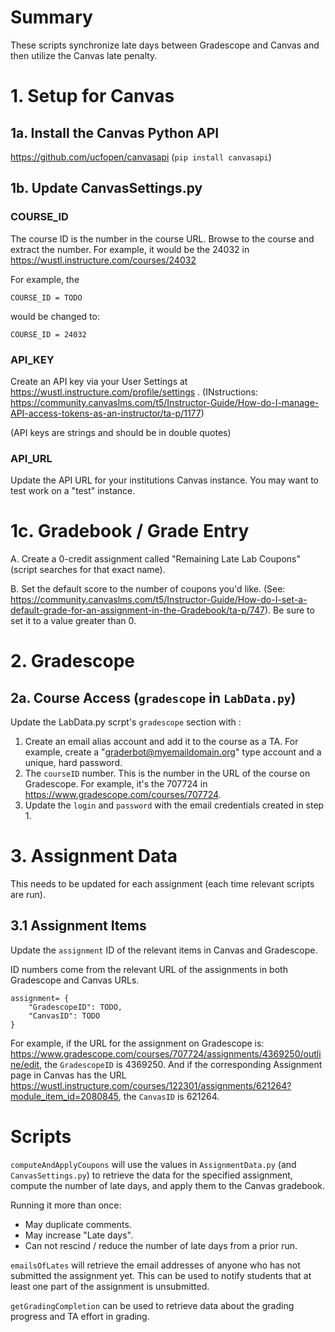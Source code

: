 # Summary

These scripts synchronize late days between Gradescope and Canvas and then utilize the Canvas late penalty. 
# 1. Setup for Canvas

## 1a. Install the Canvas Python API

https://github.com/ucfopen/canvasapi
(`pip install canvasapi`)

## 1b. Update CanvasSettings.py

### COURSE_ID

The course ID is the number in the course URL.   Browse to the course and extract the number.  For example, it would be the 
24032 in https://wustl.instructure.com/courses/24032 

For example, the 
```
COURSE_ID = TODO  
```
would be changed to:
```
COURSE_ID = 24032
```

### API_KEY

Create an API key via your User Settings at https://wustl.instructure.com/profile/settings .  (INstructions: https://community.canvaslms.com/t5/Instructor-Guide/How-do-I-manage-API-access-tokens-as-an-instructor/ta-p/1177)

(API keys are strings and should be in double quotes)

### API_URL

Update the API URL for your institutions Canvas instance. You may want to test work on a "test" instance. 

# 1c. Gradebook / Grade Entry

A. Create a 0-credit assignment called "Remaining Late Lab Coupons" (script searches for that exact name).  

B. Set the default score to the number of coupons you'd like. (See: https://community.canvaslms.com/t5/Instructor-Guide/How-do-I-set-a-default-grade-for-an-assignment-in-the-Gradebook/ta-p/747).  Be sure to set it to a value greater than 0.

# 2. Gradescope 

## 2a. Course Access (`gradescope` in `LabData.py`)

Update the LabData.py scrpt's `gradescope` section with :
1. Create an email alias account and add it to the course as a TA. For example, create a "graderbot@myemaildomain.org" type account and a unique, hard password.  
2. The `courseID` number.  This is the number in the URL of the course on Gradescope.   For example, it's the 707724 in https://www.gradescope.com/courses/707724. 
3. Update the `login` and `password` with the email credentials created in step 1. 

# 3. Assignment Data

This needs to be updated for each assignment (each time relevant scripts are run).

## 3.1 Assignment Items 

Update the `assignment` ID of the relevant items in Canvas and Gradescope.

ID numbers come from the relevant URL of the assignments in both Gradescope and Canvas URLs.  

```
assignment= {
    "GradescopeID": TODO,
    "CanvasID": TODO
}
```
For example, if the URL for the assignment on Gradescope is: https://www.gradescope.com/courses/707724/assignments/4369250/outline/edit, the `GradescopeID` is 4369250.  And if the corresponding Assignment page in Canvas has the URL https://wustl.instructure.com/courses/122301/assignments/621264?module_item_id=2080845, the `CanvasID` is 621264.

# Scripts

`computeAndApplyCoupons` will use the values in `AssignmentData.py` (and `CanvasSettings.py`) to retrieve the data for the specified assignment, compute the number of late days, and apply them to the Canvas gradebook. 

Running it more than once:
* May duplicate comments.  
* May increase "Late days". 
* Can not rescind / reduce the number of late days from a prior run.

`emailsOfLates` will retrieve the email addresses of anyone who has not submitted the assignment yet. This can be used to notify students that at least one part of the assignment is unsubmitted.

`getGradingCompletion` can be used to retrieve data about the grading progress and TA effort in grading. 

